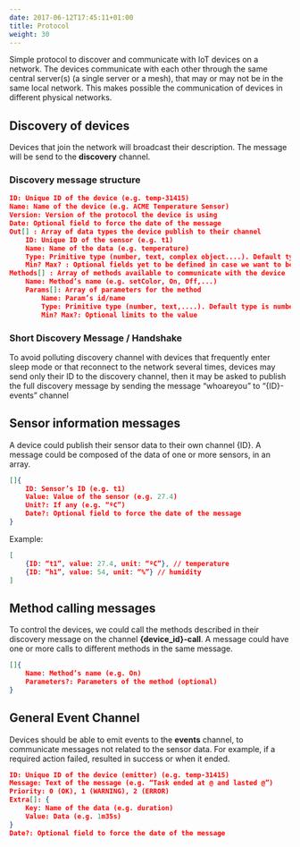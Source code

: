 ```yaml
---
date: 2017-06-12T17:45:11+01:00
title: Protocol
weight: 30
---
```


Simple protocol to discover and communicate with IoT devices on a network. The devices communicate with each other through the same central server(s) (a single server or a mesh), that may or may not be in the same local network. This makes possible the communication of devices in different physical networks.
 
 
## Discovery of devices

Devices that join the network will broadcast their description. The message will be send to the **discovery** channel. 

### Discovery message structure 
```json
ID: Unique ID of the device (e.g. temp-31415)
Name: Name of the device (e.g. ACME Temperature Sensor)
Version: Version of the protocol the device is using
Date: Optional field to force the date of the message
Out[] : Array of data types the device publish to their channel
    ID: Unique ID of the sensor (e.g. t1)
    Name: Name of the data (e.g. temperature)
    Type: Primitive type (number, text, complex object....). Default type is number, so we could save some data.
    Min? Max? : Optional fields yet to be defined in case we want to better represent them?
Methods[] : Array of methods available to communicate with the device
    Name: Method’s name (e.g. setColor, On, Off,...)
    Params[]: Array of parameters for the method
        Name: Param’s id/name
        Type: Primitive type (number, text,....). Default type is number, so we could save some data.
        Min? Max?: Optional limits to the value
```        
        
        
### Short Discovery Message / Handshake
To avoid polluting discovery channel with devices that frequently enter sleep mode or that reconnect to the network several times, devices may send only their ID to the discovery channel, then it may be asked to publish the full discovery message by sending the message “whoareyou” to “{ID}-events” channel
 
 
## Sensor information messages
A device could publish their sensor data to their own channel {ID}. A message could be composed of the data of one or more sensors, in an array.
```json
[]{
    ID: Sensor’s ID (e.g. t1)
    Value: Value of the sensor (e.g. 27.4)
    Unit?: If any (e.g. “ºC”)
    Date?: Optional field to force the date of the message
}
```

Example:
```json
[
    {ID: “t1”, value: 27.4, unit: “ºC”}, // temperature 
    {ID: “h1”, value: 54, unit: “%”} // humidity
]
```
 
 
## Method calling messages

To control the devices, we could call the methods described in their discovery message on the channel **{device_id}-call**. A message could have one or more calls to different methods in the same message. 
```json
[]{
    Name: Method’s name (e.g. On)
    Parameters?: Parameters of the method (optional)
}
``` 
 
 
## General Event Channel
Devices should be able to emit events to the **events** channel,  to communicate messages not related to the sensor data. For example, if a required action failed, resulted in success or when it ended.

```json
ID: Unique ID of the device (emitter) (e.g. temp-31415)
Message: Text of the message (e.g. “Task ended at @ and lasted @”)
Priority: 0 (OK), 1 (WARNING), 2 (ERROR)
Extra[]: {
    Key: Name of the data (e.g. duration)
    Value: Data (e.g. 1m35s)
}
Date?: Optional field to force the date of the message
```